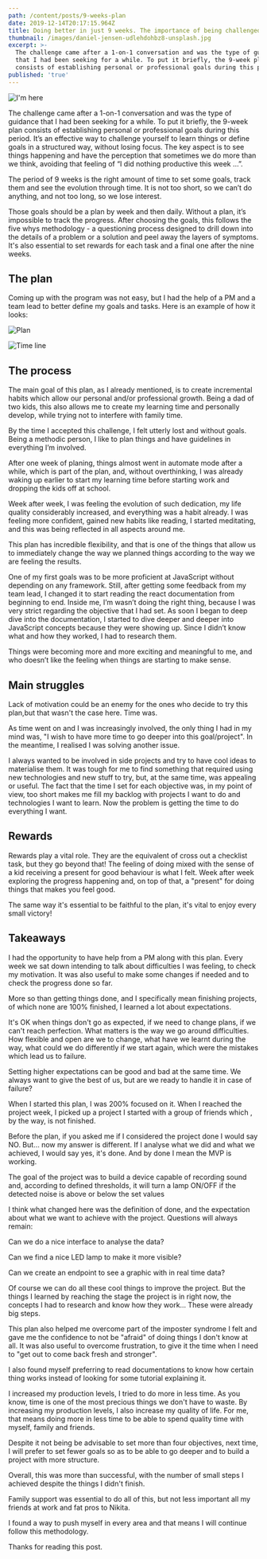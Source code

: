 ```yaml
---
path: /content/posts/9-weeks-plan
date: 2019-12-14T20:17:15.964Z
title: Doing better in just 9 weeks. The importance of being challenged.
thumbnail: /images/daniel-jensen-udlehdohbz8-unsplash.jpg
excerpt: >-
  The challenge came after a 1-on-1 conversation and was the type of guidance
  that I had been seeking for a while. To put it briefly, the 9-week plan
  consists of establishing personal or professional goals during this period. 
published: 'true'
---
```

![I'm here](/images/daniel-jensen-udlehdohbz8-unsplash.jpg "I'm here")

The challenge came after a 1-on-1 conversation and was the type of guidance that I had been seeking for a while. 
To put it briefly, the 9-week plan consists of establishing personal or professional goals during this period. 
It’s an effective way to challenge yourself to learn things or define goals in a structured way, without losing focus. The key aspect is to see things happening and have the perception that sometimes we do more than we think, avoiding that feeling of “I did nothing productive this week …”. 

The period of 9 weeks is the right amount of time to set some goals, track them and see the evolution through time. It is not too short, so we can’t do anything, and not too long, so we lose interest.

Those goals should be a plan by week and then daily. Without a plan, it’s impossible to track the progress. 
After choosing the goals, this follows the five whys methodology -  a questioning process designed to drill down into the details of a problem or a solution and peel away the layers of symptoms. It's also essential to set rewards for each task and a final one after the nine weeks. 

## The plan

Coming up with the program was not easy, but I had the help of a PM and a team lead to better define my goals and tasks.
Here is an example of how it looks: 

![Plan](/images/plan.png "The Plan")

![Time line ](/images/time-line.png "9 weeks time line ")

## The process

The main goal of this plan, as I already mentioned, is to create incremental habits which allow our personal and/or professional growth. Being a dad of two kids, this also allows me to create my learning time and personally develop, while trying not to interfere with family time. 

By the time I accepted this challenge, I felt utterly lost and without goals. Being a methodic person, I like to plan things and have guidelines in everything I’m involved. 

After one week of planing, things almost went in automate mode after a while, which is part of the plan, and, without overthinking, I was already waking up earlier to start my learning time before starting work and dropping the kids off at school. 

Week after week, I was feeling the evolution of such dedication, my life quality considerably increased, and everything was a habit already. I was feeling more confident, gained new habits like reading, I started meditating, and this was being reflected in all aspects around me.

This plan has incredible flexibility, and that is one of the things that allow us to immediately change the way we planned things according to the way we are feeling the results. 

One of my first goals was to be more proficient at JavaScript without depending on any framework. Still, after getting some feedback from my team lead, I changed it to start reading the react documentation from beginning to end. Inside me, I’m wasn’t doing the right thing, because I was very strict regarding the objective that I had set. As soon I began to deep dive into the documentation, I started to dive deeper and deeper into JavaScript concepts because they were showing up. Since I didn’t know what and how they worked, I had to research them.

Things were becoming more and more exciting and meaningful to me, and who doesn’t like the feeling when things are starting to make sense.

## Main struggles

Lack of motivation could be an enemy for the ones who decide to try this plan,but that wasn't the case here. Time was.

As time went on and I was increasingly involved, the only thing I had in my mind was, "I wish to have more time to go deeper into this goal/project". In the meantime, I realised I was solving another issue.

I always wanted to be involved in side projects and try to have cool ideas to materialise them. It was tough for me to find something that required using new technologies and new stuff to try, but, at the same time, was appealing or useful. The fact that the time I set for each objective was, in my point of view, too short makes me fill my backlog with projects I want to do and technologies I want to learn. Now the problem is getting the time to do everything I want.

## Rewards

Rewards play a vital role. They are the equivalent of cross out a checklist task, but they go beyond that! The feeling of doing mixed with the sense of a kid receiving a present for good behaviour is what I felt. Week after week exploring the progress happening and, on top of that, a "present" for doing things that makes you feel good.

The same way it's essential to be faithful to the plan, it's vital to enjoy every small victory!

## Takeaways

I had the opportunity to have help from a PM along with this plan. Every week we sat down intending to talk about difficulties I was feeling, to check my motivation. It was also useful to make some changes if needed and to check the progress done so far.

More so than getting things done, and I specifically mean finishing projects, of which none are 100% finished, I learned a lot about expectations.

It's OK when things don't go as expected, if we need to change plans, if we can't reach perfection. What matters is the way we go around difficulties. How flexible and open are we to change, what have we learnt during the way, what could we do differently if we start again, which were the mistakes which lead us to failure.

Setting higher expectations can be good and bad at the same time. We always want to give the best of us, but are we ready to handle it in case of failure?

When I started this plan, I was 200% focused on it. When I reached the project week, I picked up a project I started with a group of friends which , by the way, is not finished.

Before the plan, if you asked me if I considered the project done I would say NO. But… now my answer is different. If I analyse what we did and what we achieved, I would say yes, it's done. And by done I mean the MVP is working.

The goal of the project was to build a device capable of recording sound and, according to defined thresholds, it will turn a lamp ON/OFF if the detected noise is above or below the set values

I think what changed here was the definition of done, and the expectation about what we want to achieve with the project. Questions will always remain:

Can we do a nice interface to analyse the data?

Can we find a nice LED lamp to make it more visible?

Can we create an endpoint to see a graphic with in real time data?

Of course we can do all these cool things to improve the project. But the things I learned by reaching the stage the project is in right now, the concepts I had to research and know how they work… These were already big steps.

This plan also helped me overcome part of the imposter syndrome I felt and gave me the confidence to not be "afraid" of doing things I don't know at all. It was also useful to overcome frustration, to give it the time when I need to "get out to come back fresh and stronger".

I also found myself preferring to read documentations to know how certain thing works instead of looking for some tutorial explaining it.

I increased my production levels, I tried to do more in less time. As you know, time is one of the most precious things we don't have to waste. By increasing my production levels, I also increase my quality of life. For me, that means doing more in less time to be able to spend quality time with myself, family and friends.

Despite it not being be advisable to set more than four objectives, next time, I will prefer to set fewer goals so as to be able to go deeper and to build a project with more structure.

Overall, this was more than successful, with the number of small steps I achieved despite the things I didn't finish.

Family support was essential to do all of this, but not less important all my friends at work and fat pros to Nikita.

I found a way to push myself in every area and that means I will continue follow this methodology.

Thanks for reading this post.
